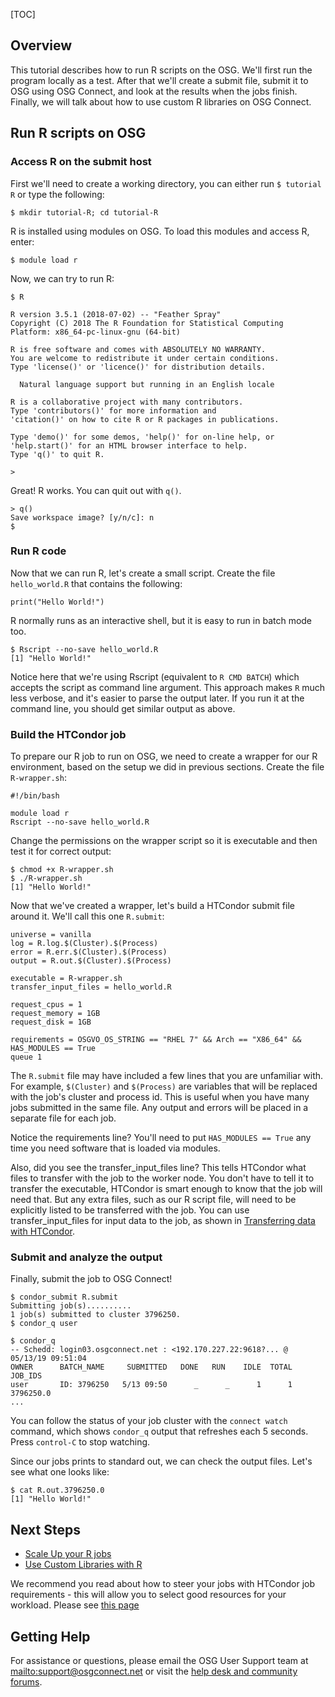 [title]: - "Run R scripts on OSG"

[TOC]

## Overview
This tutorial describes how to run R scripts on the OSG. We'll first run the program locally as a test.  After that we'll create a submit file, submit it to OSG using OSG Connect, and look at the results when the jobs finish. Finally, we will talk about how to use custom R libraries on OSG Connect.

## Run R scripts on OSG
### Access R on the submit host

First we'll need to create a working directory, you can either run `$ tutorial R` or type the following:

	$ mkdir tutorial-R; cd tutorial-R

R is installed using modules on OSG. To load this modules and access R, enter:

	$ module load r	

Now, we can try to run R:

	$ R
	
	R version 3.5.1 (2018-07-02) -- "Feather Spray"
	Copyright (C) 2018 The R Foundation for Statistical Computing
	Platform: x86_64-pc-linux-gnu (64-bit)

	R is free software and comes with ABSOLUTELY NO WARRANTY.
	You are welcome to redistribute it under certain conditions.
	Type 'license()' or 'licence()' for distribution details.

	  Natural language support but running in an English locale

	R is a collaborative project with many contributors.
	Type 'contributors()' for more information and
	'citation()' on how to cite R or R packages in publications.

	Type 'demo()' for some demos, 'help()' for on-line help, or
	'help.start()' for an HTML browser interface to help.
	Type 'q()' to quit R.

	> 

Great! R works. You can quit out with `q()`. 

	> q()
	Save workspace image? [y/n/c]: n
	$

### Run R code

Now that we can run R, let's create a small script. Create the file `hello_world.R` that contains the following:

	print("Hello World!")

R normally runs as an interactive shell, but it is easy to run in batch mode too.

	$ Rscript --no-save hello_world.R
	[1] "Hello World!"

Notice here that we're using Rscript (equivalent to `R CMD BATCH`) which accepts the script as command line argument. This approach makes `R` much less verbose, and it's easier to parse the output later. If you run it at the command line, you should get similar output as above.

### Build the HTCondor job

To prepare our R job to run on OSG, we need to create a wrapper for our R environment, based on the setup we did in previous sections. Create the file `R-wrapper.sh`:

	#!/bin/bash
	 
    module load r
    Rscript --no-save hello_world.R

Change the permissions on the wrapper script so it is executable and then test it for correct output:

	$ chmod +x R-wrapper.sh
	$ ./R-wrapper.sh
	[1] "Hello World!"

Now that we've created a wrapper, let's build a HTCondor submit file around it. We'll call this one `R.submit`:

	universe = vanilla
	log = R.log.$(Cluster).$(Process)
	error = R.err.$(Cluster).$(Process)
	output = R.out.$(Cluster).$(Process)
	 
	executable = R-wrapper.sh
	transfer_input_files = hello_world.R
	
	request_cpus = 1
	request_memory = 1GB
	request_disk = 1GB
	 
	requirements = OSGVO_OS_STRING == "RHEL 7" && Arch == "X86_64" && HAS_MODULES == True
	queue 1


The `R.submit` file may have included a few lines that you are unfamiliar with.  For example, `$(Cluster)` and `$(Process)` are variables that will be replaced with the job's cluster and process id.  This is useful when you have many jobs submitted in the same file.  Any output and errors will be placed in a separate file for each job.

Notice the requirements line? You'll need to put `HAS_MODULES == True` any time you need software that is loaded via modules.

Also, did you see the transfer_input_files line?  This tells HTCondor what files to transfer with the job to the worker node.  You don't have to tell it to transfer the executable, HTCondor is smart enough to know that the job will need that.  But any extra files, such as our R script file, will need to be explicitly listed to be transferred with the job.  You can use transfer_input_files for input data to the job, as shown in [Transferring data with HTCondor](https://github.com/OSGConnect/tutorial-htcondor_transfer).


### Submit and analyze the output

Finally, submit the job to OSG Connect!

	$ condor_submit R.submit
	Submitting job(s)..........
	1 job(s) submitted to cluster 3796250.
	$ condor_q user
	 
	$ condor_q
	-- Schedd: login03.osgconnect.net : <192.170.227.22:9618?... @ 05/13/19 09:51:04
	OWNER      BATCH_NAME     SUBMITTED   DONE   RUN    IDLE  TOTAL JOB_IDS
	user	   ID: 3796250   5/13 09:50      _      _      1      1 3796250.0
	...

You can follow the status of your job cluster with the `connect watch` command, which shows `condor_q` output that refreshes each 5 seconds.  Press `control-C` to stop watching.

Since our jobs prints to standard out, we can check the output files. Let's see what one looks like:

	$ cat R.out.3796250.0
	[1] "Hello World!"

## Next Steps

 - [Scale Up your R jobs](https://support.opensciencegrid.org/support/solutions/articles/5000674219)
 - [Use Custom Libraries with R](https://support.opensciencegrid.org/a/solutions/articles/5000674218)

We recommend you read about how to steer your jobs with HTCondor job
requirements - this will allow you to select good resources for your
workload. Please see [this page](https://support.opensciencegrid.org/support/solutions/articles/5000633467-steer-your-jobs-with-htcondor-job-requirements)

## Getting Help

For assistance or questions, please email the OSG User Support team  at <mailto:support@osgconnect.net> or visit the [help desk and community forums](http://support.opensciencegrid.org).
